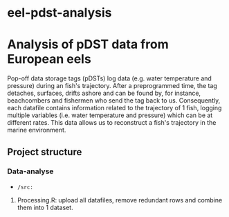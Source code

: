 # eel-pdst-analysis
# Analysis of pDST data from European eels
Pop-off data storage tags (pDSTs) log data (e.g. water temperature and pressure) during an fish's trajectory. After a preprogrammed time, the tag detaches, surfaces, drifts ashore and can be found by, for instance, beachcombers and fishermen who send the tag back to us. Consequently, each datafile contains information related to the trajectory of 1 fish, logging multiple variables (i.e. water temperature and pressure) which can be at different rates. This data allows us to reconstruct a fish's trajectory in the marine environment.

## Project structure

### Data-analyse

* `/src:`

1. Processing.R: upload all datafiles, remove redundant rows and combine them into 1 dataset.